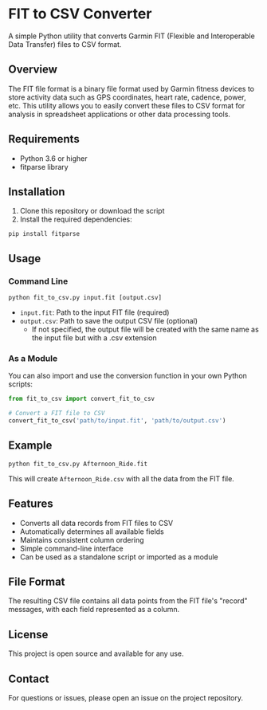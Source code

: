 # FIT to CSV Converter

A simple Python utility that converts Garmin FIT (Flexible and Interoperable Data Transfer) files to CSV format.

## Overview

The FIT file format is a binary file format used by Garmin fitness devices to store activity data such as GPS coordinates, heart rate, cadence, power, etc. This utility allows you to easily convert these files to CSV format for analysis in spreadsheet applications or other data processing tools.

## Requirements

- Python 3.6 or higher
- fitparse library

## Installation

1. Clone this repository or download the script
2. Install the required dependencies:

```
pip install fitparse
```

## Usage

### Command Line

```
python fit_to_csv.py input.fit [output.csv]
```

- `input.fit`: Path to the input FIT file (required)
- `output.csv`: Path to save the output CSV file (optional)
  - If not specified, the output file will be created with the same name as the input file but with a .csv extension

### As a Module

You can also import and use the conversion function in your own Python scripts:

```python
from fit_to_csv import convert_fit_to_csv

# Convert a FIT file to CSV
convert_fit_to_csv('path/to/input.fit', 'path/to/output.csv')
```

## Example

```
python fit_to_csv.py Afternoon_Ride.fit
```

This will create `Afternoon_Ride.csv` with all the data from the FIT file.

## Features

- Converts all data records from FIT files to CSV
- Automatically determines all available fields
- Maintains consistent column ordering
- Simple command-line interface
- Can be used as a standalone script or imported as a module

## File Format

The resulting CSV file contains all data points from the FIT file's "record" messages, with each field represented as a column.

## License

This project is open source and available for any use.

## Contact

For questions or issues, please open an issue on the project repository.